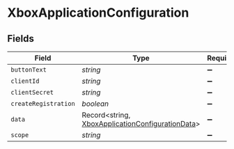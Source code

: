 # XboxApplicationConfiguration


## Fields

| Field                                                                                                       | Type                                                                                                        | Required                                                                                                    | Description                                                                                                 |
| ----------------------------------------------------------------------------------------------------------- | ----------------------------------------------------------------------------------------------------------- | ----------------------------------------------------------------------------------------------------------- | ----------------------------------------------------------------------------------------------------------- |
| `buttonText`                                                                                                | *string*                                                                                                    | :heavy_minus_sign:                                                                                          | N/A                                                                                                         |
| `clientId`                                                                                                  | *string*                                                                                                    | :heavy_minus_sign:                                                                                          | N/A                                                                                                         |
| `clientSecret`                                                                                              | *string*                                                                                                    | :heavy_minus_sign:                                                                                          | N/A                                                                                                         |
| `createRegistration`                                                                                        | *boolean*                                                                                                   | :heavy_minus_sign:                                                                                          | N/A                                                                                                         |
| `data`                                                                                                      | Record<string, [XboxApplicationConfigurationData](../../models/shared/xboxapplicationconfigurationdata.md)> | :heavy_minus_sign:                                                                                          | N/A                                                                                                         |
| `scope`                                                                                                     | *string*                                                                                                    | :heavy_minus_sign:                                                                                          | N/A                                                                                                         |